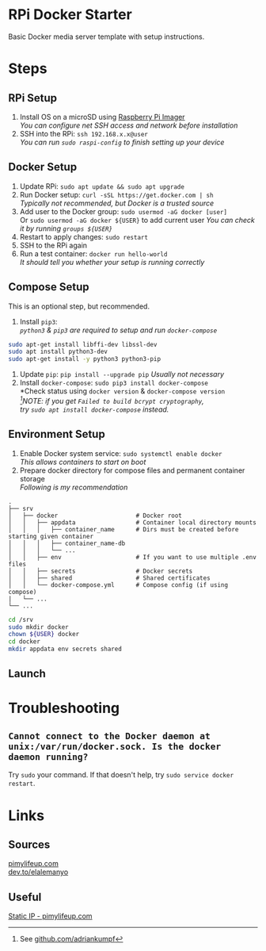 # RPi Docker Starter
Basic Docker media server template with setup instructions.

# Steps
## RPi Setup
1. Install OS on a microSD using [Raspberry Pi Imager](https://www.raspberrypi.com/software/)  
  *You can configure net SSH access and network before installation*
1. SSH into the RPi: `ssh 192.168.x.x@user`  
  *You can run `sudo raspi-config` to finish setting up your device*

## Docker Setup
1. Update RPi: `sudo apt update && sudo apt upgrade`
1. Run Docker setup: `curl -sSL https://get.docker.com | sh`  
  *Typically not recommended, but Docker is a trusted source*
1. Add user to the Docker group: `sudo usermod -aG docker [user]`  
  Or `sudo usermod -aG docker ${USER}` to add current user
  *You can check it by running `groups ${USER}`*
1. Restart to apply changes: `sudo restart`
1. SSH to the RPi again
1. Run a test container: `docker run hello-world`  
  *It should tell you whether your setup is running correctly*

## Compose Setup
This is an optional step, but recommended.  
1. Install `pip3`:   
  *`python3` & `pip3` are required to setup and run `docker-compose`*  
  ```bash
  sudo apt-get install libffi-dev libssl-dev
  sudo apt install python3-dev
  sudo apt-get install -y python3 python3-pip
  ```
1. Update `pip`: `pip install --upgrade pip`
  *Usually not necessary*
3. Install `docker-compose`: `sudo pip3 install docker-compose`  
  *Check status using `docker version` & `docker-compose version`  
  *[^1]NOTE: if you get `Failed to build bcrypt cryptography`,  
  try `sudo apt install docker-compose` instead.*

[^1]: See [github.com/adriankumpf](https://github.com/adriankumpf/teslamate/discussions/2881)  

## Environment Setup
1. Enable Docker system service: `sudo systemctl enable docker`  
  *This allows containers to start on boot*  
1. Prepare docker directory for compose files and permanent container storage  
  *Following is my recommendation*  
  ```
  .
  ├── srv                       
  │   ├── docker                      # Docker root
  │   │   ├── appdata                 # Container local directory mounts
  │   │   │   ├── container_name      # Dirs must be created before starting given container
  │   │   │   ├── container_name-db
  │   │   │   └── ...
  │   │   ├── env                     # If you want to use multiple .env files
  │   │   ├── secrets                 # Docker secrets
  │   │   ├── shared                  # Shared certificates
  │   │   └── docker-compose.yml      # Compose config (if using compose)
  |   └── ...
  └── ...
  ```
  ```bash
  cd /srv
  sudo mkdir docker
  chown ${USER} docker  
  cd docker
  mkdir appdata env secrets shared
  ```

## Launch

# Troubleshooting
## `Cannot connect to the Docker daemon at unix:/var/run/docker.sock. Is the docker daemon running?`
Try `sudo` your command. If that doesn't help, try `sudo service docker restart`.

# Links
## Sources
[pimylifeup.com](https://pimylifeup.com/raspberry-pi-docker/)  
[dev.to/elalemanyo](https://dev.to/elalemanyo/how-to-install-docker-and-docker-compose-on-raspberry-pi-1mo)  

## Useful
[Static IP - pimylifeup.com](https://pimylifeup.com/raspberry-pi-static-ip-address/)  
